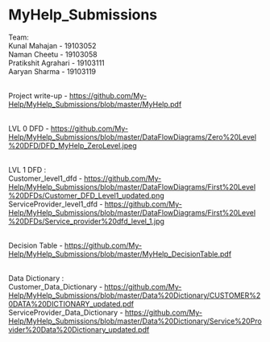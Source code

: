 # MyHelp_Submissions

Team: </br>
Kunal Mahajan - 19103052 <br>
Naman Cheetu - 19103058 <br>
Pratikshit Agrahari - 19103111 <br>
Aaryan Sharma - 19103119 <br><br>


Project write-up - https://github.com/My-Help/MyHelp_Submissions/blob/master/MyHelp.pdf <br><br>

LVL 0 DFD - https://github.com/My-Help/MyHelp_Submissions/blob/master/DataFlowDiagrams/Zero%20Level%20DFD/DFD_MyHelp_ZeroLevel.jpeg <br><br>

LVL 1 DFD :
<br> Customer_level1_dfd - https://github.com/My-Help/MyHelp_Submissions/blob/master/DataFlowDiagrams/First%20Level%20DFDs/Customer_DFD_Level1_updated.png <br>
ServiceProvider_level1_dfd - https://github.com/My-Help/MyHelp_Submissions/blob/master/DataFlowDiagrams/First%20Level%20DFDs/Service_provider%20dfd_level_1.jpg <br><br>

Decision Table - https://github.com/My-Help/MyHelp_Submissions/blob/master/MyHelp_DecisionTable.pdf <br><br>

Data Dictionary :
<br> Customer_Data_Dictionary - https://github.com/My-Help/MyHelp_Submissions/blob/master/Data%20Dictionary/CUSTOMER%20DATA%20DICTIONARY_updated.pdf<br>
ServiceProvider_Data_Dictionary - https://github.com/My-Help/MyHelp_Submissions/blob/master/Data%20Dictionary/Service%20Provider%20Data%20Dictionary_updated.pdf <br><br>
